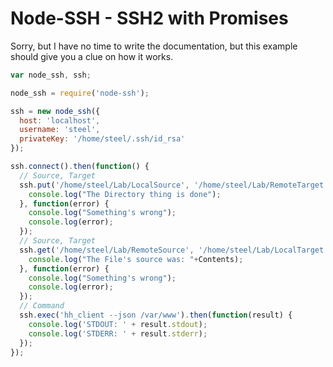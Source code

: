 Node-SSH - SSH2 with Promises
=========

Sorry, but I have no time to write the documentation, but this example should give you a clue on how it works.

```js
var node_ssh, ssh;

node_ssh = require('node-ssh');

ssh = new node_ssh({
  host: 'localhost',
  username: 'steel',
  privateKey: '/home/steel/.ssh/id_rsa'
});

ssh.connect().then(function() {
  // Source, Target
  ssh.put('/home/steel/Lab/LocalSource', '/home/steel/Lab/RemoteTarget').then(function() {
    console.log("The Directory thing is done");
  }, function(error) {
    console.log("Something's wrong");
    console.log(error);
  });
  // Source, Target
  ssh.get('/home/steel/Lab/RemoteSource', '/home/steel/Lab/LocalTarget').then(function(Contents) {
    console.log("The File's source was: "+Contents);
  }, function(error) {
    console.log("Something's wrong");
    console.log(error);
  });
  // Command
  ssh.exec('hh_client --json /var/www').then(function(result) {
    console.log('STDOUT: ' + result.stdout);
    console.log('STDERR: ' + result.stderr);
  });
});
```
